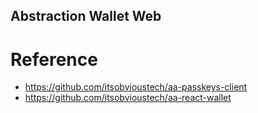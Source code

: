 ## Abstraction Wallet Web

# Reference
- https://github.com/itsobvioustech/aa-passkeys-client
- https://github.com/itsobvioustech/aa-react-wallet